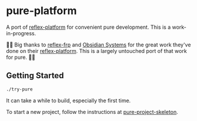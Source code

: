 # pure-platform

A port of [reflex-platform](https://github.com/reflex-frp/reflex-platform/) for convenient pure development. This is a work-in-progress.

🎉🎉 Big thanks to [reflex-frp](https://github.com/reflex-frp) and [Obsidian Systems](https://github.com/obsidiansystems) for the great work they've done on their [reflex-platform](https://github.com/reflex-frp/reflex-platform). This is a largely untouched port of that work for pure. 🎉🎉

## Getting Started

```bash
./try-pure
```

It can take a while to build, especially the first time.

To start a new project, follow the instructions at [pure-project-skeleton](https://github.com/grumply/pure-project/skeleton).